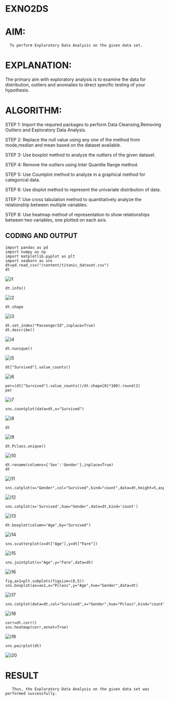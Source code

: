 # EXNO2DS
# AIM:
      To perform Exploratory Data Analysis on the given data set.
      
# EXPLANATION:
  The primary aim with exploratory analysis is to examine the data for distribution, outliers and anomalies to direct specific testing of your hypothesis.
  
# ALGORITHM:
STEP 1: Import the required packages to perform Data Cleansing,Removing Outliers and Exploratory Data Analysis.

STEP 2: Replace the null value using any one of the method from mode,median and mean based on the dataset available.

STEP 3: Use boxplot method to analyze the outliers of the given dataset.

STEP 4: Remove the outliers using Inter Quantile Range method.

STEP 5: Use Countplot method to analyze in a graphical method for categorical data.

STEP 6: Use displot method to represent the univariate distribution of data.

STEP 7: Use cross tabulation method to quantitatively analyze the relationship between multiple variables.

STEP 8: Use heatmap method of representation to show relationships between two variables, one plotted on each axis.

## CODING AND OUTPUT

```
import pandas as pd
import numpy as np
import matplotlib.pyplot as plt
import seaborn as sns
dt=pd.read_csv("/content/titanic_dataset.csv")
dt
```
![i1](https://github.com/silambarasan2004/EXNO2DS/assets/119559917/5ded3eed-9580-4d52-b4d4-46bd0800e0fb)



```
dt.info()
```
![i2](https://github.com/silambarasan2004/EXNO2DS/assets/119559917/93d39005-1723-4dd1-bd9e-d982593fa289)



```
dt.shape
```
![i3](https://github.com/silambarasan2004/EXNO2DS/assets/119559917/9203b783-f251-4e12-96c7-55b9baea2bae)



```
dt.set_index("PassengerId",inplace=True)
dt.describe()
```
![i4](https://github.com/silambarasan2004/EXNO2DS/assets/119559917/0e27de34-9652-477f-828d-e81cc82092c1)



```
dt.nunique()
```
![i5](https://github.com/silambarasan2004/EXNO2DS/assets/119559917/b6e4e3ae-ca9a-4d0d-a8d2-961b55fee46d)



```
dt["Survived"].value_counts()
```
![i6](https://github.com/silambarasan2004/EXNO2DS/assets/119559917/0b3d5011-c153-4fab-b113-ef314ba17b49)



```
per=(dt["Survived"].value_counts()/dt.shape[0]*100).round(2)
per
```
![i7](https://github.com/silambarasan2004/EXNO2DS/assets/119559917/9ce96e1c-e629-4f4d-9ae6-8f95d4ef275f)



```
sns.countplot(data=dt,x="Survived")
```
![i8](https://github.com/silambarasan2004/EXNO2DS/assets/119559917/5b0a579e-e801-4513-b7f9-2d0be7c09b53)



```
dt
```
![i9](https://github.com/silambarasan2004/EXNO2DS/assets/119559917/367bf50a-a8e8-41a4-bea9-c76c0545f677)




```
dt.Pclass.unique()
```
![i10](https://github.com/silambarasan2004/EXNO2DS/assets/119559917/c6fd8302-cbf6-4298-97a5-5495e64c796f)



```
dt.rename(columns={'Sex':'Gender'},inplace=True)
dt
```
![i11](https://github.com/silambarasan2004/EXNO2DS/assets/119559917/d6b25f8b-6cf2-4fed-aa40-deba76670100)



```
sns.catplot(x="Gender",col="Survived",kind="count",data=dt,height=5,aspect=.7)
```
![i12](https://github.com/silambarasan2004/EXNO2DS/assets/119559917/33fb73dc-9f31-4a04-a0e6-f2be064333e1)



```
sns.catplot(x='Survived',hue="Gender",data=dt,kind='count')
```
![i13](https://github.com/silambarasan2004/EXNO2DS/assets/119559917/97c65d98-3d5b-4c8f-b15b-133eaa44ff36)



```
dt.boxplot(column="Age",by="Survived")
```
![i14](https://github.com/silambarasan2004/EXNO2DS/assets/119559917/dfc871b2-3bb4-48fa-9c54-1bce095aaefa)



```
sns.scatterplot(x=dt["Age"],y=dt["Fare"])
```
![i15](https://github.com/silambarasan2004/EXNO2DS/assets/119559917/cb75f5dc-d861-4f46-bf25-0968beebcec3)



```
sns.jointplot(x="Age",y="Fare",data=dt)
```
![i16](https://github.com/silambarasan2004/EXNO2DS/assets/119559917/fd3e5f25-ef67-4b94-b5d0-d70aa96c6899)



```
fig,ax1=plt.subplots(figsize=(8,5))
sns.boxplot(ax=ax1,x="Pclass",y="Age",hue="Gender",data=dt)
```
![i17](https://github.com/silambarasan2004/EXNO2DS/assets/119559917/d6682085-efab-4ffd-90e1-671d50df4117)



```
sns.catplot(data=dt,col="Survived",x="Gender",hue="Pclass",kind="count")
```
![i18](https://github.com/silambarasan2004/EXNO2DS/assets/119559917/84bb21a0-ff01-46fb-8b07-dd7c6177db8e)



```
corr=dt.corr()
sns.heatmap(corr,annot=True)
```
![i19](https://github.com/silambarasan2004/EXNO2DS/assets/119559917/609e683c-fa96-4522-93fd-4aefede06e48)



```
sns.pairplot(dt)
```
![i20](https://github.com/silambarasan2004/EXNO2DS/assets/119559917/1ac874ab-6bd4-4a5f-bebe-a5f403832beb)


# RESULT
       Thus, the Exploratory Data Analysis on the given data set was performed successfully. 
